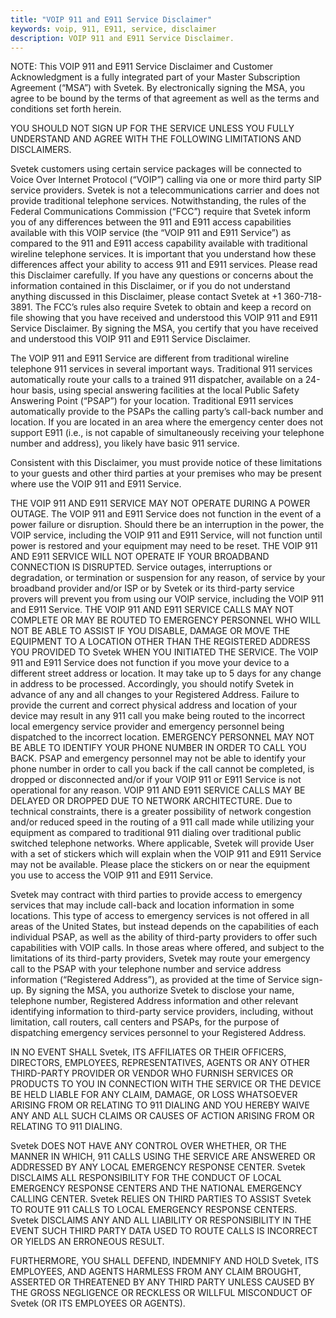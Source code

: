 ```yaml
---
title: "VOIP 911 and E911 Service Disclaimer"
keywords: voip, 911, E911, service, disclaimer
description: VOIP 911 and E911 Service Disclaimer.
---
```


NOTE: This VOIP 911 and E911 Service Disclaimer and Customer Acknowledgment is a fully integrated part of your Master Subscription Agreement (“MSA”) with Svetek. By electronically signing the MSA, you agree to be bound by the terms of that agreement as well as the terms and conditions set forth herein.

YOU SHOULD NOT SIGN UP FOR THE SERVICE UNLESS YOU FULLY UNDERSTAND AND AGREE WITH THE FOLLOWING LIMITATIONS AND DISCLAIMERS.

Svetek customers using certain service packages will be connected to Voice Over Internet Protocol (“VOIP”) calling via one or more third party SIP service providers. Svetek is not a telecommunications carrier and does not provide traditional telephone services. Notwithstanding, the rules of the Federal Communications Commission (“FCC”) require that Svetek inform you of any differences between the 911 and E911 access capabilities available with this VOIP service (the “VOIP 911 and E911 Service”) as compared to the 911 and E911 access capability available with traditional wireline telephone services. It is important that you understand how these differences affect your ability to access 911 and E911 services. Please read this Disclaimer carefully. If you have any questions or concerns about the information contained in this Disclaimer, or if you do not understand anything discussed in this Disclaimer, please contact Svetek at +1 360-718-3891. The FCC’s rules also require Svetek to obtain and keep a record on file showing that you have received and understood this VOIP 911 and E911 Service Disclaimer. By signing the MSA, you certify that you have received and understood this VOIP 911 and E911 Service Disclaimer.

The VOIP 911 and E911 Service are different from traditional wireline telephone 911 services in several important ways. Traditional 911 services automatically route your calls to a trained 911 dispatcher, available on a 24-hour basis, using special answering facilities at the local Public Safety Answering Point (“PSAP”) for your location. Traditional E911 services automatically provide to the PSAPs the calling party’s call-back number and location. If you are located in an area where the emergency center does not support E911 (i.e., is not capable of simultaneously receiving your telephone number and address), you likely have basic 911 service.

Consistent with this Disclaimer, you must provide notice of these limitations to your guests and other third parties at your premises who may be present where use the VOIP 911 and E911 Service.

THE VOIP 911 AND E911 SERVICE MAY NOT OPERATE DURING A POWER OUTAGE. The VOIP 911 and E911 Service does not function in the event of a power failure or disruption. Should there be an interruption in the power, the VOIP service, including the VOIP 911 and E911 Service, will not function until power is restored and your equipment may need to be reset.
THE VOIP 911 AND E911 SERVICE WILL NOT OPERATE IF YOUR BROADBAND CONNECTION IS DISRUPTED. Service outages, interruptions or degradation, or termination or suspension for any reason, of service by your broadband provider and/or ISP or by Svetek or its third-party service provers will prevent you from using our VOIP service, including the VOIP 911 and E911 Service.
THE VOIP 911 AND E911 SERVICE CALLS MAY NOT COMPLETE OR MAY BE ROUTED TO EMERGENCY PERSONNEL WHO WILL NOT BE ABLE TO ASSIST IF YOU DISABLE, DAMAGE OR MOVE THE EQUIPMENT TO A LOCATION OTHER THAN THE REGISTERED ADDRESS YOU PROVIDED TO Svetek WHEN YOU INITIATED THE SERVICE. The VOIP 911 and E911 Service does not function if you move your device to a different street address or location. It may take up to 5 days for any change in address to be processed. Accordingly, you should notify Svetek in advance of any and all changes to your Registered Address. Failure to provide the current and correct physical address and location of your device may result in any 911 call you make being routed to the incorrect local emergency service provider and emergency personnel being dispatched to the incorrect location.
EMERGENCY PERSONNEL MAY NOT BE ABLE TO IDENTIFY YOUR PHONE NUMBER IN ORDER TO CALL YOU BACK. PSAP and emergency personnel may not be able to identify your phone number in order to call you back if the call cannot be completed, is dropped or disconnected and/or if your VOIP 911 or E911 Service is not operational for any reason.
VOIP 911 AND E911 SERVICE CALLS MAY BE DELAYED OR DROPPED DUE TO NETWORK ARCHITECTURE. Due to technical constraints, there is a greater possibility of network congestion and/or reduced speed in the routing of a 911 call made while utilizing your equipment as compared to traditional 911 dialing over traditional public switched telephone networks.
Where applicable, Svetek will provide User with a set of stickers which will explain when the VOIP 911 and E911 Service may not be available. Please place the stickers on or near the equipment you use to access the VOIP 911 and E911 Service.

Svetek may contract with third parties to provide access to emergency services that may include call-back and location information in some locations. This type of access to emergency services is not offered in all areas of the United States, but instead depends on the capabilities of each individual PSAP, as well as the ability of third-party providers to offer such capabilities with VOIP calls. In those areas where offered, and subject to the limitations of its third-party providers, Svetek may route your emergency call to the PSAP with your telephone number and service address information (“Registered Address”), as provided at the time of Service sign-up. By signing the MSA, you authorize Svetek to disclose your name, telephone number, Registered Address information and other relevant identifying information to third-party service providers, including, without limitation, call routers, call centers and PSAPs, for the purpose of dispatching emergency services personnel to your Registered Address.

IN NO EVENT SHALL Svetek, ITS AFFILIATES OR THEIR OFFICERS, DIRECTORS, EMPLOYEES, REPRESENTATIVES, AGENTS OR ANY OTHER THIRD-PARTY PROVIDER OR VENDOR WHO FURNISH SERVICES OR PRODUCTS TO YOU IN CONNECTION WITH THE SERVICE OR THE DEVICE BE HELD LIABLE FOR ANY CLAIM, DAMAGE, OR LOSS WHATSOEVER ARISING FROM OR RELATING TO 911 DIALING AND YOU HEREBY WAIVE ANY AND ALL SUCH CLAIMS OR CAUSES OF ACTION ARISING FROM OR RELATING TO 911 DIALING.

Svetek DOES NOT HAVE ANY CONTROL OVER WHETHER, OR THE MANNER IN WHICH, 911 CALLS USING THE SERVICE ARE ANSWERED OR ADDRESSED BY ANY LOCAL EMERGENCY RESPONSE CENTER. Svetek DISCLAIMS ALL RESPONSIBILITY FOR THE CONDUCT OF LOCAL EMERGENCY RESPONSE CENTERS AND THE NATIONAL EMERGENCY CALLING CENTER. Svetek RELIES ON THIRD PARTIES TO ASSIST Svetek TO ROUTE 911 CALLS TO LOCAL EMERGENCY RESPONSE CENTERS. Svetek DISCLAIMS ANY AND ALL LIABILITY OR RESPONSIBILITY IN THE EVENT SUCH THIRD PARTY DATA USED TO ROUTE CALLS IS INCORRECT OR YIELDS AN ERRONEOUS RESULT.

FURTHERMORE, YOU SHALL DEFEND, INDEMNIFY AND HOLD Svetek, ITS EMPLOYEES, AND AGENTS HARMLESS FROM ANY CLAIM BROUGHT, ASSERTED OR THREATENED BY ANY THIRD PARTY UNLESS CAUSED BY THE GROSS NEGLIGENCE OR RECKLESS OR WILLFUL MISCONDUCT OF Svetek (OR ITS EMPLOYEES OR AGENTS).